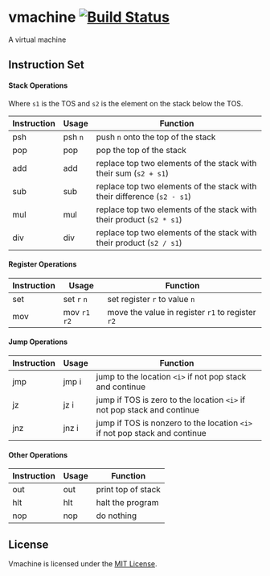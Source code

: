 # vmachine [![Build Status](https://travis-ci.org/faineance/vmachine.svg)](https://travis-ci.org/faineance/vmachine)
A virtual machine 

## Instruction Set
#### Stack Operations
Where ``s1`` is the TOS and ``s2`` is the element on the stack below the TOS.

| Instruction | Usage     | Function                                                                  |
|-------------|-----------|---------------------------------------------------------------------------|
| psh         | psh ``n`` | push ``n`` onto the top of the stack                                    |
| pop         | pop       | pop the top of the stack                                                 |
| add         | add       | replace top two elements of the stack with their sum (``s2 + s1``)       |
| sub         | sub       | replace top two elements of the stack with their difference (``s2 - s1``)|
| mul         | mul       | replace top two elements of the stack with their product (``s2 * s1``)   |
| div         | div       | replace top two elements of the stack with their product (``s2 / s1``)   |
#### Register Operations
| Instruction | Usage     | Function                                                                  |
|-------------|-----------|---------------------------------------------------------------------------|
| set         | set ``r``  ``n``  | set register ``r`` to value ``n``                                            |
| mov         | mov ``r1`` ``r2`` | move the value in register ``r1`` to register ``r2``                      |
#### Jump Operations
| Instruction | Usage     | Function                                                                  |
|-------------|-----------|---------------------------------------------------------------------------|
| jmp         | jmp i     | jump to the location ``<i>`` if not pop stack and continue                    |
| jz          | jz  i     | jump if TOS is zero to the location  ``<i>`` if not pop stack and continue   |
| jnz         | jnz i     | jump if TOS is nonzero to the location ``<i>`` if not pop stack and continue |
#### Other Operations
| Instruction | Usage     | Function                                                                  |
|-------------|-----------|---------------------------------------------------------------------------|
| out         | out       | print top of stack                                                       |
| hlt         | hlt       | halt the program                                                          |
| nop         | nop       | do nothing                                                                |

## License
Vmachine is licensed under the [MIT License](/LICENSE).
